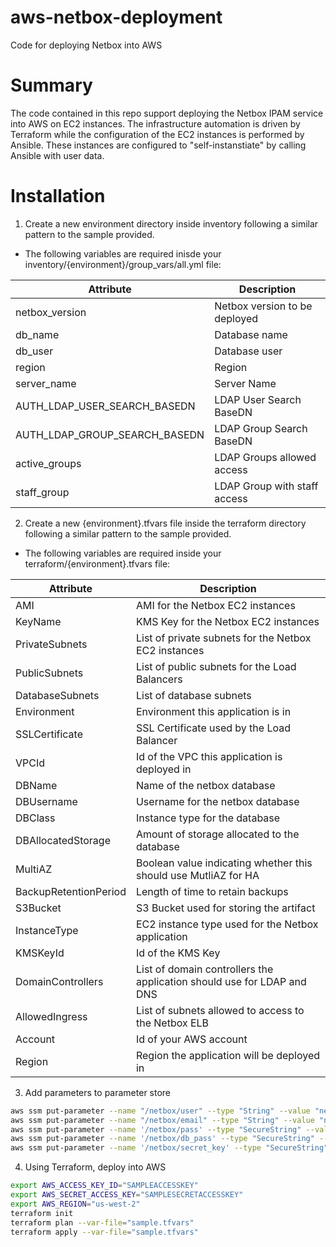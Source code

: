 # aws-netbox-deployment
Code for deploying Netbox into AWS

# Summary
The code contained in this repo support deploying the Netbox IPAM service into AWS on EC2 instances. The infrastructure automation is driven by Terraform while the configuration of the EC2 instances is performed by Ansible. These instances are configured to "self-instanstiate" by calling Ansible with user data.

# Installation
1) Create a new environment directory inside inventory following a similar pattern to the sample provided.
* The following variables are required inisde your inventory/{environment}/group_vars/all.yml file:

| Attribute  | Description |
| ------------- | ------------- |
| netbox_version  | Netbox version to be deployed  |
| db_name  | Database name  |
| db_user  | Database user  |
| region  | Region  |
| server_name  | Server Name  |
| AUTH_LDAP_USER_SEARCH_BASEDN  | LDAP User Search BaseDN  |
| AUTH_LDAP_GROUP_SEARCH_BASEDN  | LDAP Group Search BaseDN  |
| active_groups  | LDAP Groups allowed access |
| staff_group  | LDAP Group with staff access  |

2) Create a new {environment}.tfvars file inside the terraform directory following a similar pattern to the sample provided.
* The following variables are required inside your terraform/{environment}.tfvars file:

| Attribute  | Description |
| ------------- | ------------- |
| AMI  | AMI for the Netbox EC2 instances  |
| KeyName  | KMS Key for the Netbox EC2 instances  |
| PrivateSubnets  | List of private subnets for the Netbox EC2 instances  |
| PublicSubnets  | List of public subnets for the Load Balancers  |
| DatabaseSubnets  | List of database subnets  |
| Environment  | Environment this application is in  |
| SSLCertificate  | SSL Certificate used by the Load Balancer  |
| VPCId  | Id of the VPC this application is deployed in |
| DBName  | Name of the netbox database  |
| DBUsername  | Username for the netbox database  |
| DBClass  | Instance type for the database  |
| DBAllocatedStorage  | Amount of storage allocated to the database  |
| MultiAZ  | Boolean value indicating whether this should use MutliAZ for HA  |
| BackupRetentionPeriod  | Length of time to retain backups  |
| S3Bucket  | S3 Bucket used for storing the artifact  |
| InstanceType  | EC2 instance type used for the Netbox application  |
| KMSKeyId  | Id of the KMS Key  |
| DomainControllers  | List of domain controllers the application should use for LDAP and DNS  |
| AllowedIngress | List of subnets allowed to access to the Netbox ELB |
| Account | Id of your AWS account |
| Region | Region the application will be deployed in |


3) Add parameters to parameter store
```bash
aws ssm put-parameter --name "/netbox/user" --type "String" --value "netbox-admin"
aws ssm put-parameter --name "/netbox/email" --type "String" --value "netbox-admin@sample.com"
aws ssm put-parameter --name '/netbox/pass' --type "SecureString" --value 'abcde12345'
aws ssm put-parameter --name '/netbox/db_pass' --type "SecureString" --value 'abcde12345'
aws ssm put-parameter --name '/netbox/secret_key' --type "SecureString" --value 'abcdefghijklmnopqrstuvwxyz1234567890'
```

4) Using Terraform, deploy into AWS
```bash
export AWS_ACCESS_KEY_ID="SAMPLEACCESSKEY"
export AWS_SECRET_ACCESS_KEY="SAMPLESECRETACCESSKEY"
export AWS_REGION="us-west-2"
terraform init
terraform plan --var-file="sample.tfvars"
terraform apply --var-file="sample.tfvars"
```